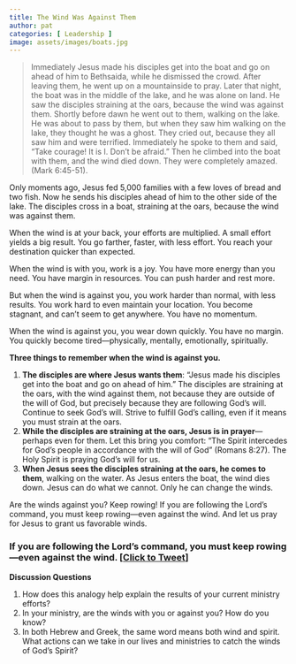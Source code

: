 ```yaml
---
title: The Wind Was Against Them
author: pat
categories: [ Leadership ]
image: assets/images/boats.jpg
---
```

<blockquote>Immediately Jesus made his disciples get into the boat and go on ahead of him to Bethsaida, while he dismissed the crowd. After leaving them, he went up on a mountainside to pray. Later that night, the boat was in the middle of the lake, and he was alone on land. He saw the disciples straining at the oars, because the wind was against them. Shortly before dawn he went out to them, walking on the lake. He was about to pass by them, but when they saw him walking on the lake, they thought he was a ghost. They cried out, because they all saw him and were terrified. Immediately he spoke to them and said, “Take courage! It is I. Don’t be afraid.” Then he climbed into the boat with them, and the wind died down. They were completely amazed. (Mark 6:45-51).</blockquote>
Only moments ago, Jesus fed 5,000 families with a few loves of bread and two fish. Now he sends his disciples ahead of him to the other side of the lake. The disciples cross in a boat, straining at the oars, because the wind was against them.

When the wind is at your back, your efforts are multiplied. A small effort yields a big result. You go farther, faster, with less effort. You reach your destination quicker than expected.

When the wind is with you, work is a joy. You have more energy than you need. You have margin in resources. You can push harder and rest more.

But when the wind is against you, you work harder than normal, with less results. You work hard to even maintain your location. You become stagnant, and can’t seem to get anywhere. You have no momentum.

When the wind is against you, you wear down quickly. You have no margin. You quickly become tired—physically, mentally, emotionally, spiritually.

<strong>Three things&nbsp;to remember when the wind is against you.</strong>
<ol>
 	<li><strong>The disciples are where Jesus wants them</strong>: “Jesus made his disciples get into the boat and go on ahead of him.” The disciples are straining at the oars, with the wind against them, not because they are outside of the will of God, but precisely because they are following God’s will. Continue to seek God’s will. Strive to fulfill God’s calling, even if it means you must strain at the oars.</li>
 	<li><strong>While the disciples are straining at the oars, Jesus is in prayer</strong>—perhaps even for them. Let this bring you comfort: “The Spirit intercedes for God’s people in accordance with the will of God” (Romans 8:27). The Holy Spirit is praying God’s will for us.</li>
 	<li><strong>When Jesus sees the disciples straining at the oars, he comes to them</strong>, walking on the water. As Jesus enters the boat, the wind dies down. Jesus can do what we cannot. Only he can change the winds.</li>
</ol>
Are the winds against you? Keep rowing!&nbsp;If you&nbsp;are following the Lord’s command, you&nbsp;must keep rowing—even against the wind.
And let us pray for Jesus to grant us favorable winds.
<div class="callbox">
<h3>If you are following the Lord’s command, you must keep rowing—even against the wind. [<a href="http://ctt.ec/BJ9b2" target="_blank">Click to Tweet</a>]</h3>
</div>
<strong>Discussion Questions</strong>
<ol>
 	<li>How does&nbsp;this analogy help explain the results of your current ministry efforts?</li>
 	<li>In your ministry, are the winds with you or against you? How do you know?</li>
 	<li>In both Hebrew and Greek, the same word means both wind and spirit. What actions can we take in our lives and ministries to catch the winds of God’s Spirit?</li>
</ol>
